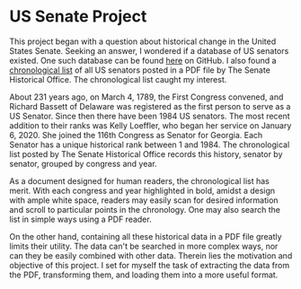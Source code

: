 # US Senate Project

This project began with a question about historical change in the United States Senate. Seeking an answer, I wondered if a database of US senators existed. One such database can be found [here](https://github.com/unitedstates/congress-legislators) on GitHub. I also found a [chronological list](https://www.senate.gov/artandhistory/history/resources/pdf/chronlist.pdf) of all US senators posted in a PDF file by The Senate Historical Office. The chronological list caught my interest.     

About 231 years ago, on March 4, 1789, the First Congress convened, and Richard Bassett of Delaware was registered as the first person to serve as a US Senator. Since then there have been 1984 US senators. The most recent addition to their ranks was Kelly Loeffler, who began her service on January 6, 2020. She joined the 116th Congress as Senator for Georgia. Each Senator has a unique historical rank between 1 and 1984. The chronological list posted by The Senate Historical Office records this history, senator by senator, grouped by congress and year.

As a document designed for human readers, the chronological list has merit. With each congress and year highlighted in bold, amidst a design with ample white space, readers may easily scan for desired information and scroll to particular points in the chronology. One may also search the list in simple ways using a PDF reader.

On the other hand, containing all these historical data in a PDF file greatly limits their utility. The data can't be searched in more complex ways, nor can they be easily combined with other data. Therein lies the motivation and objective of this project. I set for myself the task of extracting the data from the PDF, transforming them, and loading them into a more useful format.
